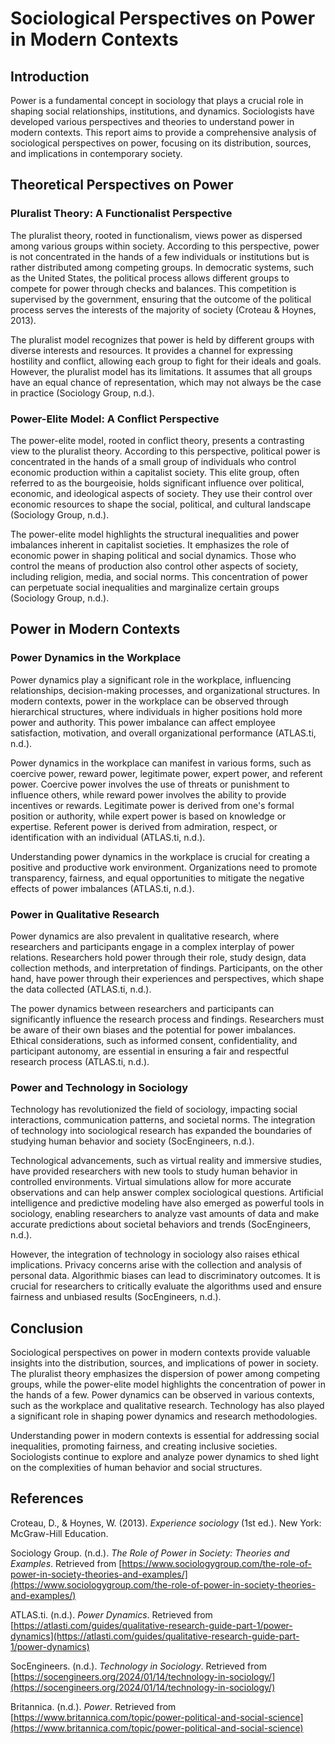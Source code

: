 # Sociological Perspectives on Power in Modern Contexts

## Introduction

Power is a fundamental concept in sociology that plays a crucial role in shaping social relationships, institutions, and dynamics. Sociologists have developed various perspectives and theories to understand power in modern contexts. This report aims to provide a comprehensive analysis of sociological perspectives on power, focusing on its distribution, sources, and implications in contemporary society.

## Theoretical Perspectives on Power

### Pluralist Theory: A Functionalist Perspective

The pluralist theory, rooted in functionalism, views power as dispersed among various groups within society. According to this perspective, power is not concentrated in the hands of a few individuals or institutions but is rather distributed among competing groups. In democratic systems, such as the United States, the political process allows different groups to compete for power through checks and balances. This competition is supervised by the government, ensuring that the outcome of the political process serves the interests of the majority of society (Croteau & Hoynes, 2013).

The pluralist model recognizes that power is held by different groups with diverse interests and resources. It provides a channel for expressing hostility and conflict, allowing each group to fight for their ideals and goals. However, the pluralist model has its limitations. It assumes that all groups have an equal chance of representation, which may not always be the case in practice (Sociology Group, n.d.).

### Power-Elite Model: A Conflict Perspective

The power-elite model, rooted in conflict theory, presents a contrasting view to the pluralist theory. According to this perspective, political power is concentrated in the hands of a small group of individuals who control economic production within a capitalist society. This elite group, often referred to as the bourgeoisie, holds significant influence over political, economic, and ideological aspects of society. They use their control over economic resources to shape the social, political, and cultural landscape (Sociology Group, n.d.).

The power-elite model highlights the structural inequalities and power imbalances inherent in capitalist societies. It emphasizes the role of economic power in shaping political and social dynamics. Those who control the means of production also control other aspects of society, including religion, media, and social norms. This concentration of power can perpetuate social inequalities and marginalize certain groups (Sociology Group, n.d.).

## Power in Modern Contexts

### Power Dynamics in the Workplace

Power dynamics play a significant role in the workplace, influencing relationships, decision-making processes, and organizational structures. In modern contexts, power in the workplace can be observed through hierarchical structures, where individuals in higher positions hold more power and authority. This power imbalance can affect employee satisfaction, motivation, and overall organizational performance (ATLAS.ti, n.d.).

Power dynamics in the workplace can manifest in various forms, such as coercive power, reward power, legitimate power, expert power, and referent power. Coercive power involves the use of threats or punishment to influence others, while reward power involves the ability to provide incentives or rewards. Legitimate power is derived from one's formal position or authority, while expert power is based on knowledge or expertise. Referent power is derived from admiration, respect, or identification with an individual (ATLAS.ti, n.d.).

Understanding power dynamics in the workplace is crucial for creating a positive and productive work environment. Organizations need to promote transparency, fairness, and equal opportunities to mitigate the negative effects of power imbalances (ATLAS.ti, n.d.).

### Power in Qualitative Research

Power dynamics are also prevalent in qualitative research, where researchers and participants engage in a complex interplay of power relations. Researchers hold power through their role, study design, data collection methods, and interpretation of findings. Participants, on the other hand, have power through their experiences and perspectives, which shape the data collected (ATLAS.ti, n.d.).

The power dynamics between researchers and participants can significantly influence the research process and findings. Researchers must be aware of their own biases and the potential for power imbalances. Ethical considerations, such as informed consent, confidentiality, and participant autonomy, are essential in ensuring a fair and respectful research process (ATLAS.ti, n.d.).

### Power and Technology in Sociology

Technology has revolutionized the field of sociology, impacting social interactions, communication patterns, and societal norms. The integration of technology into sociological research has expanded the boundaries of studying human behavior and society (SocEngineers, n.d.).

Technological advancements, such as virtual reality and immersive studies, have provided researchers with new tools to study human behavior in controlled environments. Virtual simulations allow for more accurate observations and can help answer complex sociological questions. Artificial intelligence and predictive modeling have also emerged as powerful tools in sociology, enabling researchers to analyze vast amounts of data and make accurate predictions about societal behaviors and trends (SocEngineers, n.d.).

However, the integration of technology in sociology also raises ethical implications. Privacy concerns arise with the collection and analysis of personal data. Algorithmic biases can lead to discriminatory outcomes. It is crucial for researchers to critically evaluate the algorithms used and ensure fairness and unbiased results (SocEngineers, n.d.).

## Conclusion

Sociological perspectives on power in modern contexts provide valuable insights into the distribution, sources, and implications of power in society. The pluralist theory emphasizes the dispersion of power among competing groups, while the power-elite model highlights the concentration of power in the hands of a few. Power dynamics can be observed in various contexts, such as the workplace and qualitative research. Technology has also played a significant role in shaping power dynamics and research methodologies.

Understanding power in modern contexts is essential for addressing social inequalities, promoting fairness, and creating inclusive societies. Sociologists continue to explore and analyze power dynamics to shed light on the complexities of human behavior and social structures.

## References

Croteau, D., & Hoynes, W. (2013). *Experience sociology* (1st ed.). New York: McGraw-Hill Education.

Sociology Group. (n.d.). *The Role of Power in Society: Theories and Examples*. Retrieved from [https://www.sociologygroup.com/the-role-of-power-in-society-theories-and-examples/](https://www.sociologygroup.com/the-role-of-power-in-society-theories-and-examples/)

ATLAS.ti. (n.d.). *Power Dynamics*. Retrieved from [https://atlasti.com/guides/qualitative-research-guide-part-1/power-dynamics](https://atlasti.com/guides/qualitative-research-guide-part-1/power-dynamics)

SocEngineers. (n.d.). *Technology in Sociology*. Retrieved from [https://socengineers.org/2024/01/14/technology-in-sociology/](https://socengineers.org/2024/01/14/technology-in-sociology/)

Britannica. (n.d.). *Power*. Retrieved from [https://www.britannica.com/topic/power-political-and-social-science](https://www.britannica.com/topic/power-political-and-social-science)